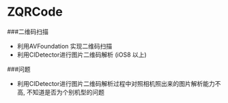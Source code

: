 # ZQRCode
###二维码扫描
- 利用AVFoundation 实现二维码扫描
- 利用CIDetector进行图片二维码解析 (iOS8 以上)

###问题
- 利用CIDetector进行图片二维码解析过程中对照相机照出来的图片解析能力不高, 不知道是否为个别机型的问题
